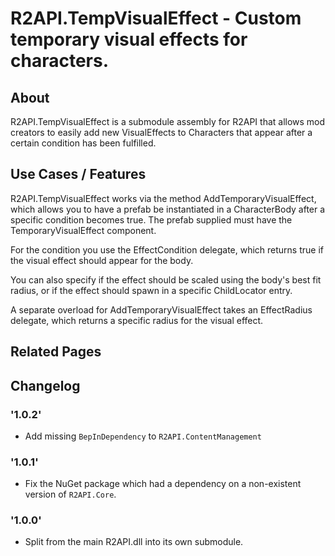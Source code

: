 # R2API.TempVisualEffect - Custom temporary visual effects for characters.

## About

R2API.TempVisualEffect is a submodule assembly for R2API that allows mod creators to easily add new VisualEffects to Characters that appear after a certain condition has been fulfilled.

## Use Cases / Features

R2API.TempVisualEffect works via the method AddTemporaryVisualEffect, which allows you to have a prefab be instantiated in a CharacterBody after a specific condition becomes true. The prefab supplied must have the TemporaryVisualEffect component.

For the condition you use the EffectCondition delegate, which returns true if the visual effect should appear for the body.

You can also specify if the effect should be scaled using the body's best fit radius, or if the effect should spawn in a specific ChildLocator entry.

A separate overload for AddTemporaryVisualEffect takes an EffectRadius delegate, which returns a specific radius for the visual effect. 

## Related Pages

## Changelog

### '1.0.2'
* Add missing `BepInDependency` to `R2API.ContentManagement`

### '1.0.1'
* Fix the NuGet package which had a dependency on a non-existent version of `R2API.Core`.

### '1.0.0'
* Split from the main R2API.dll into its own submodule.

